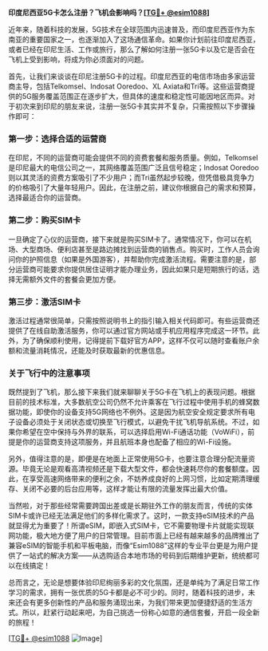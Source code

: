 **印度尼西亚5G卡怎么注册？飞机会影响吗？[[TG💪+ @esim1088](https://t.me/s/esim1088)]**

近年来，随着科技的发展，5G技术在全球范围内迅速普及，而印度尼西亚作为东南亚的重要国家之一，也逐渐加入了这场通信革命。如果你计划前往印度尼西亚，或者已经在印尼生活、工作或旅行，那么了解如何注册一张5G卡以及它是否会在飞机上受到影响，将成为你必须面对的问题。

首先，让我们来谈谈在印尼注册5G卡的过程。印度尼西亚的电信市场由多家运营商主导，包括Telkomsel、Indosat Ooredoo、XL Axiata和Tri等。这些运营商提供的5G服务覆盖范围正在逐步扩大，但具体的速度和稳定性可能因地区而异。对于初次来到印尼的朋友来说，注册一张5G卡其实并不复杂，只需按照以下步骤操作即可：

### 第一步：选择合适的运营商

在印尼，不同的运营商可能会提供不同的资费套餐和服务质量。例如，Telkomsel是印尼最大的电信公司之一，其网络覆盖范围广泛且信号稳定；Indosat Ooredoo则以其灵活的资费方案吸引了不少用户；而Tri虽然起步较晚，但凭借极具竞争力的价格吸引了大量年轻用户。因此，在注册之前，建议你根据自己的需求和预算，选择最适合你的运营商。

### 第二步：购买SIM卡

一旦确定了心仪的运营商，接下来就是购买SIM卡了。通常情况下，你可以在机场、大型商场、便利店甚至是路边摊找到运营商的销售点。购买时，工作人员会询问你的护照信息（如果是外国游客），并帮助你完成激活流程。需要注意的是，部分运营商可能要求你提供居住证明才能办理业务，因此如果只是短期旅行的话，选择无需额外文件的套餐会更加方便。

### 第三步：激活SIM卡

激活过程通常很简单，只需按照说明书上的指引输入相关代码即可。有些运营商还提供了在线自助激活服务，你可以通过官方网站或手机应用程序完成这一环节。此外，为了确保顺利使用，记得提前下载好官方APP，这样不仅可以随时查看账户余额和流量消耗情况，还能及时获取最新的优惠信息。

### 关于飞行中的注意事项

既然提到了飞机，那么接下来我们就来聊聊关于5G卡在飞机上的表现问题。根据目前的技术标准，大多数航空公司仍然不允许乘客在飞行过程中使用手机的蜂窝数据功能，即使你的设备支持5G网络也不例外。这是因为航空安全规定要求所有电子设备必须处于关闭状态或切换至飞行模式，以避免干扰飞机导航系统。不过，如果你希望在空中保持与外界的联系，可以选择启用Wi-Fi通话功能（VoWiFi），前提是你的运营商支持这项服务，并且航班本身也配备了相应的Wi-Fi设施。

另外，值得注意的是，即便是在地面上正常使用5G卡，也要注意合理分配流量资源。毕竟无论是观看高清视频还是下载大型文件，都会快速耗尽你的套餐额度。因此，在享受高速网络带来的便利之余，不妨养成良好的上网习惯，比如定期清理缓存、关闭不必要的后台应用等，这样才能让有限的流量发挥出最大价值。

当然啦，对于那些经常需要跨国出差或是长期驻外工作的朋友而言，传统的实体SIM卡或许已经无法满足他们的多样化需求了。这时，一款支持eSIM技术的产品就显得尤为重要了！所谓eSIM，即嵌入式SIM卡，它不需要物理卡片就能实现联网功能，极大地方便了用户的日常管理。目前市面上已经有越来越多的品牌推出了兼容eSIM的智能手机和平板电脑，而像“Esim1088”这样的专业平台更是为用户提供了一站式的解决方案——从选购适合本地市场的号码到后期维护更新，统统都可以在线搞定！

总而言之，无论是想要体验印尼绚丽多彩的文化氛围，还是单纯为了满足日常工作学习的需求，拥有一张优质的5G卡都是必不可少的。同时，随着科技的进步，未来还会有更多创新性的产品和服务涌现出来，为我们带来更加便捷舒适的生活方式。所以，赶紧行动起来吧，为自己挑选一份称心如意的通信套餐，开启一段全新的旅程！

[[TG💪+ @esim1088](https://t.me/s/esim1088) ![Image](https://i.postimg.cc/4NQfJmqS/Snipaste-2025-05-13-00-14-12.png)]